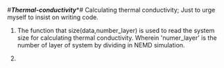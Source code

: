 #*********************************************************Thermal-conductivity**********************************************************#
Calculating thermal conductivity;
Just to urge myself to insist on writing code.
1. The function that size(data,number_layer) is used to read the system size for calculating thermal conductivity. Wherein 'numer_layer'
is the number of layer of system by dividing in NEMD simulation.

2. 
